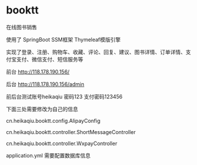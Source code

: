 # booktt
在线图书销售 

使用了 SpringBoot SSM框架 Thymeleaf模版引擎

实现了登录、注册、购物车、收藏、评论、回复、建议、图书详情、订单详情、支付宝支付、微信支付、短信服务等

前台 http://118.178.190.156/

后台 http://118.178.190.156/admin  

前后台测试账号heikaqiu 密码123 支付密码123456

下面三处需要修改为自己的信息

cn.heikaqiu.booktt.config.AlipayConfig

cn.heikaqiu.booktt.controller.ShortMessageController

cn.heikaqiu.booktt.controller.WxpayController

application.yml 需要配置数据库信息
